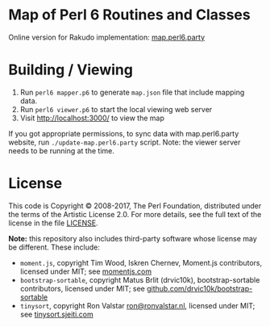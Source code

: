 # Map of Perl 6 Routines and Classes

Online version for Rakudo implementation:
    [map.perl6.party](https://map.perl6.party)

# Building / Viewing

1. Run `perl6 mapper.p6` to generate `map.json` file that include mapping data.
2. Run `perl6 viewer.p6` to start the local viewing web server
3. Visit [http://localhost:3000/](http://localhost:3000/) to view the map

If you got appropriate permissions, to sync data with map.perl6.party website,
run `./update-map.perl6.party` script. Note: the viewer server needs to be
running at the time.

# License

This code is Copyright © 2008-2017, The Perl Foundation,
distributed under the terms of the Artistic License 2.0. For more details, see
the full text of the license in the file [LICENSE](LICENSE).

**Note:** this repository also includes third-party software whose license
may be different. These include:

- `moment.js`, copyright Tim Wood, Iskren Chernev, Moment.js
    contributors, licensed under MIT; see [momentjs.com](https://momentjs.com)
- `bootstrap-sortable`, copyright Matus Brlit (drvic10k),
    bootstrap-sortable contributors, licensed under MIT; see
    [github.com/drvic10k/bootstrap-sortable
    ](https://github.com/drvic10k/bootstrap-sortable)
- `tinysort`, copyright Ron Valstar <ron@ronvalstar.nl>, licensed under MIT; see
    [tinysort.sjeiti.com](http://tinysort.sjeiti.com/)
